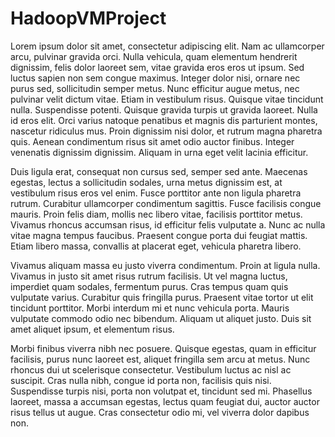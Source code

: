 # HadoopVMProject

Lorem ipsum dolor sit amet, consectetur adipiscing elit. Nam ac ullamcorper arcu, pulvinar gravida orci. Nulla vehicula, quam elementum hendrerit dignissim, felis dolor laoreet sem, vitae gravida eros eros ut ipsum. Sed luctus sapien non sem congue maximus. Integer dolor nisi, ornare nec purus sed, sollicitudin semper metus. Nunc efficitur augue metus, nec pulvinar velit dictum vitae. Etiam in vestibulum risus. Quisque vitae tincidunt nulla. Suspendisse potenti. Quisque gravida turpis ut gravida laoreet. Nulla id eros elit. Orci varius natoque penatibus et magnis dis parturient montes, nascetur ridiculus mus. Proin dignissim nisi dolor, et rutrum magna pharetra quis. Aenean condimentum risus sit amet odio auctor finibus. Integer venenatis dignissim dignissim. Aliquam in urna eget velit lacinia efficitur.

Duis ligula erat, consequat non cursus sed, semper sed ante. Maecenas egestas, lectus a sollicitudin sodales, urna metus dignissim est, at vestibulum risus eros vel enim. Fusce porttitor ante non ligula pharetra rutrum. Curabitur ullamcorper condimentum sagittis. Fusce facilisis congue mauris. Proin felis diam, mollis nec libero vitae, facilisis porttitor metus. Vivamus rhoncus accumsan risus, id efficitur felis vulputate a. Nunc ac nulla vitae magna tempus faucibus. Praesent congue porta dui feugiat mattis. Etiam libero massa, convallis at placerat eget, vehicula pharetra libero.

Vivamus aliquam massa eu justo viverra condimentum. Proin at ligula nulla. Vivamus in justo sit amet risus rutrum facilisis. Ut vel magna luctus, imperdiet quam sodales, fermentum purus. Cras tempus quam quis vulputate varius. Curabitur quis fringilla purus. Praesent vitae tortor ut elit tincidunt porttitor. Morbi interdum mi et nunc vehicula porta. Mauris vulputate commodo odio nec bibendum. Aliquam ut aliquet justo. Duis sit amet aliquet ipsum, et elementum risus.

Morbi finibus viverra nibh nec posuere. Quisque egestas, quam in efficitur facilisis, purus nunc laoreet est, aliquet fringilla sem arcu at metus. Nunc rhoncus dui ut scelerisque consectetur. Vestibulum luctus ac nisl ac suscipit. Cras nulla nibh, congue id porta non, facilisis quis nisi. Suspendisse turpis nisi, porta non volutpat et, tincidunt sed mi. Phasellus laoreet, massa a accumsan egestas, lectus quam feugiat dui, auctor auctor risus tellus ut augue. Cras consectetur odio mi, vel viverra dolor dapibus non.
